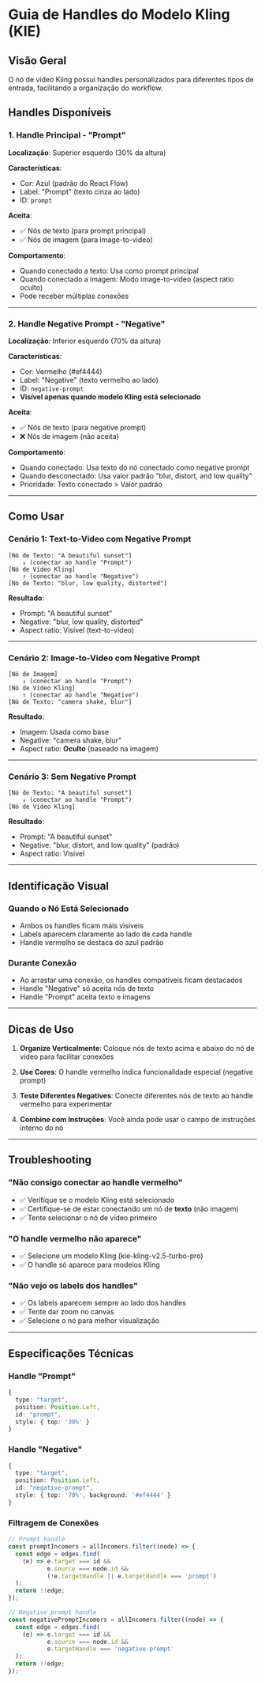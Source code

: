 # Guia de Handles do Modelo Kling (KIE)

## Visão Geral

O nó de vídeo Kling possui handles personalizados para diferentes tipos de entrada, facilitando a organização do workflow.

## Handles Disponíveis

### 1. Handle Principal - "Prompt"
**Localização**: Superior esquerdo (30% da altura)

**Características**:
- Cor: Azul (padrão do React Flow)
- Label: "Prompt" (texto cinza ao lado)
- ID: `prompt`

**Aceita**:
- ✅ Nós de texto (para prompt principal)
- ✅ Nós de imagem (para image-to-video)

**Comportamento**:
- Quando conectado a texto: Usa como prompt principal
- Quando conectado a imagem: Modo image-to-video (aspect ratio oculto)
- Pode receber múltiplas conexões

---

### 2. Handle Negative Prompt - "Negative"
**Localização**: Inferior esquerdo (70% da altura)

**Características**:
- Cor: Vermelho (#ef4444)
- Label: "Negative" (texto vermelho ao lado)
- ID: `negative-prompt`
- **Visível apenas quando modelo Kling está selecionado**

**Aceita**:
- ✅ Nós de texto (para negative prompt)
- ❌ Nós de imagem (não aceita)

**Comportamento**:
- Quando conectado: Usa texto do nó conectado como negative prompt
- Quando desconectado: Usa valor padrão "blur, distort, and low quality"
- Prioridade: Texto conectado > Valor padrão

---

## Como Usar

### Cenário 1: Text-to-Video com Negative Prompt
```
[Nó de Texto: "A beautiful sunset"] 
    ↓ (conectar ao handle "Prompt")
[Nó de Vídeo Kling]
    ↑ (conectar ao handle "Negative")
[Nó de Texto: "blur, low quality, distorted"]
```

**Resultado**:
- Prompt: "A beautiful sunset"
- Negative: "blur, low quality, distorted"
- Aspect ratio: Visível (text-to-video)

---

### Cenário 2: Image-to-Video com Negative Prompt
```
[Nó de Imagem] 
    ↓ (conectar ao handle "Prompt")
[Nó de Vídeo Kling]
    ↑ (conectar ao handle "Negative")
[Nó de Texto: "camera shake, blur"]
```

**Resultado**:
- Imagem: Usada como base
- Negative: "camera shake, blur"
- Aspect ratio: **Oculto** (baseado na imagem)

---

### Cenário 3: Sem Negative Prompt
```
[Nó de Texto: "A beautiful sunset"] 
    ↓ (conectar ao handle "Prompt")
[Nó de Vídeo Kling]
```

**Resultado**:
- Prompt: "A beautiful sunset"
- Negative: "blur, distort, and low quality" (padrão)
- Aspect ratio: Visível

---

## Identificação Visual

### Quando o Nó Está Selecionado
- Ambos os handles ficam mais visíveis
- Labels aparecem claramente ao lado de cada handle
- Handle vermelho se destaca do azul padrão

### Durante Conexão
- Ao arrastar uma conexão, os handles compatíveis ficam destacados
- Handle "Negative" só aceita nós de texto
- Handle "Prompt" aceita texto e imagens

---

## Dicas de Uso

1. **Organize Verticalmente**: Coloque nós de texto acima e abaixo do nó de vídeo para facilitar conexões

2. **Use Cores**: O handle vermelho indica funcionalidade especial (negative prompt)

3. **Teste Diferentes Negatives**: Conecte diferentes nós de texto ao handle vermelho para experimentar

4. **Combine com Instruções**: Você ainda pode usar o campo de instruções interno do nó

---

## Troubleshooting

### "Não consigo conectar ao handle vermelho"
- ✅ Verifique se o modelo Kling está selecionado
- ✅ Certifique-se de estar conectando um nó de **texto** (não imagem)
- ✅ Tente selecionar o nó de vídeo primeiro

### "O handle vermelho não aparece"
- ✅ Selecione um modelo Kling (kie-kling-v2.5-turbo-pro)
- ✅ O handle só aparece para modelos Kling

### "Não vejo os labels dos handles"
- ✅ Os labels aparecem sempre ao lado dos handles
- ✅ Tente dar zoom no canvas
- ✅ Selecione o nó para melhor visualização

---

## Especificações Técnicas

### Handle "Prompt"
```typescript
{
  type: "target",
  position: Position.Left,
  id: "prompt",
  style: { top: '30%' }
}
```

### Handle "Negative"
```typescript
{
  type: "target",
  position: Position.Left,
  id: "negative-prompt",
  style: { top: '70%', background: '#ef4444' }
}
```

### Filtragem de Conexões
```typescript
// Prompt handle
const promptIncomers = allIncomers.filter((node) => {
  const edge = edges.find(
    (e) => e.target === id && 
           e.source === node.id && 
           (!e.targetHandle || e.targetHandle === 'prompt')
  );
  return !!edge;
});

// Negative prompt handle
const negativePromptIncomers = allIncomers.filter((node) => {
  const edge = edges.find(
    (e) => e.target === id && 
           e.source === node.id && 
           e.targetHandle === 'negative-prompt'
  );
  return !!edge;
});
```
